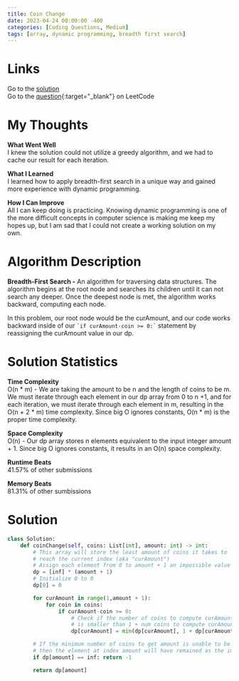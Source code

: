 ```yaml
---
title: Coin Change
date: 2023-04-24 00:00:00 -400
categories: [Coding Questions, Medium]
tags: [array, dynamic programming, breadth first search]
---
```


# Links  

Go to the [solution](#solution)  
Go to the [question](https://leetcode.com/problems/coin-change/){:target="_blank"} on LeetCode  

# My Thoughts  

**What Went Well**  
I knew the solution could not utilize a greedy algorithm, and we had to cache our result for each iteration.

**What I Learned**  
I learned how to apply breadth-first search in a unique way and gained more experience with dynamic programming.

**How I Can Improve**  
All I can keep doing is practicing. 
Knowing dynamic programming is one of the more difficult concepts in computer science is making me keep my hopes up, but I am sad that I could not create a working solution on my own.

# Algorithm Description

**Breadth-First Search -** An algorithm for traversing data structures. 
The algorithm begins at the root node and searches its children until it can not search any deeper. 
Once the deepest node is met, the algorithm works backward, computing each node. 

In this problem, our root node would be the curAmount, and our code works backward inside of our `` `if curAmount-coin >= 0:` `` statement by reassigning the curAmount value in our dp.

# Solution Statistics  

**Time Complexity**  
O(n * m) - We are taking the amount to be n and the length of coins to be m.
We must iterate through each element in our dp array from 0 to n +1, and for each iteration, we must iterate through each element in m, resulting in the O(n + 2 * m) time complexity. 
Since big O ignores constants, O(n * m) is the proper time complexity.

**Space Complexity**  
O(n) - Our dp array stores n elements equivalent to the input integer amount + 1. 
Since big O ignores constants, it results in an O(n) space complexity.

**Runtime Beats**  
41.57% of other submissions  

**Memory Beats**  
81.31% of other sumbissions  

# Solution  

```python
class Solution:
    def coinChange(self, coins: List[int], amount: int) -> int:
        # This array will store the least amount of coins it takes to 
        # reach the current index (aka "curAmount")
        # Assign each element from 0 to amount + 1 an impossible value (inf)
        dp = [inf] * (amount + 1)
        # Initialize 0 to 0
        dp[0] = 0

        for curAmount in range(1,amount + 1):
            for coin in coins:
                if curAmount-coin >= 0:
                    # Check if the number of coins to compute curAmount
                    # is smaller than 1 + num coins to compute curAmount - coin
                    dp[curAmount] = min(dp[curAmount], 1 + dp[curAmount - coin])

        # If the minimum number of coins to get amount is unable to be computed, 
        # then the element at index amount will have remained as the impossible value; return -1
        if dp[amount] == inf: return -1

        return dp[amount]
```
